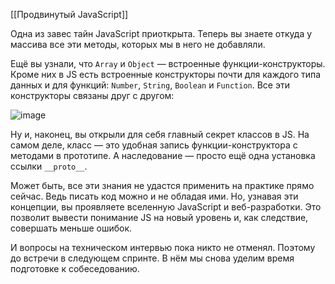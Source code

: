 [[Продвинутый JavaScript]]

Одна из завес тайн JavaScript приоткрыта. Теперь вы знаете откуда у массива все эти методы, которых мы в него не добавляли.

Ещё вы узнали, что `Array` и `Object` — встроенные функции-конструкторы. Кроме них в JS есть встроенные конструкторы почти для каждого типа данных и для функций: `Number`, `String`, `Boolean` и `Function`. Все эти конструкторы связаны друг с другом:

![image](https://pictures.s3.yandex.net/resources/sprint_4___1__216_1592652421.jpg)

Ну и, наконец, вы открыли для себя главный секрет классов в JS. На самом деле, класс — это удобная запись функции-конструктора с методами в прототипе. А наследование — просто ещё одна установка ссылки `__proto__`.

Может быть, все эти знания не удастся применить на практике прямо сейчас. Ведь писать код можно и не обладая ими. Но, узнавая эти концепции, вы проявляете вселенную JavaScript и веб-разработки. Это позволит вывести понимание JS на новый уровень и, как следствие, совершать меньше ошибок.

И вопросы на техническом интервью пока никто не отменял. Поэтому до встречи в следующем спринте. В нём мы снова уделим время подготовке к собеседованию.